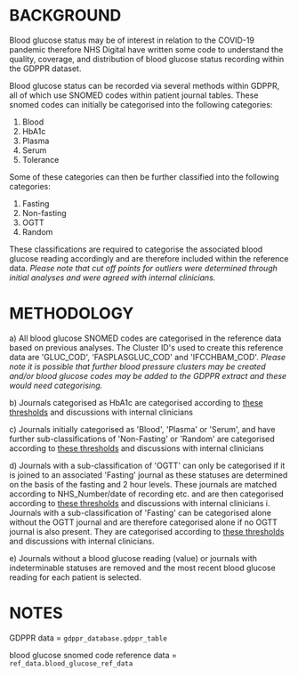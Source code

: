 # BACKGROUND
Blood glucose status may be of interest in relation to the COVID-19 pandemic therefore NHS Digital have written some code to understand the quality, coverage, and distribution of blood glucose status recording within the GDPPR dataset.

Blood glucose status can be recorded via several methods within GDPPR, all of which use SNOMED codes within patient journal tables. These snomed codes can initially be categorised into the following categories:
1. Blood
2. HbA1c
3. Plasma
4. Serum
5. Tolerance

Some of these categories can then be further classified into the following categories:
1. Fasting
2. Non-fasting
3. OGTT
4. Random

These classifications are required to categorise the associated blood glucose reading accordingly and are therefore included within the reference data. *Please note that cut off points for outliers were determined through initial analyses and were agreed with internal clinicians.*

# METHODOLOGY

a) All blood glucose SNOMED codes are categorised in the reference data based on previous analyses. The Cluster ID's used to create this reference data are 'GLUC_COD', 'FASPLASGLUC_COD' and 'IFCCHBAM_COD'.  _Please note it is possible that further blood pressure clusters may be created and/or blood glucose codes may be added to the GDPPR extract and these would need categorising._

b) Journals categorised as HbA1c are categorised according to [these thresholds](https://www.diabetes.co.uk/what-is-hba1c.html) and discussions with internal clinicians

c) Journals initially categorised as 'Blood', 'Plasma' or 'Serum', and have further sub-classifications of 'Non-Fasting' or 'Random' are categorised according to [these thresholds](https://www.diabetes.co.uk/diabetes_care/blood-sugar-level-ranges.html) and discussions with internal clinicians

d) Journals with a sub-classification of 'OGTT' can only be categorised if it is joined to an associated 'Fasting' journal as these statuses are determined on the basis of the fasting and 2 hour levels. These journals are matched according to NHS_Number/date of recording etc. and are then categorised according to [these thresholds](https://www.diabetes.co.uk/diabetes_care/blood-sugar-level-ranges.html) and discussions with internal clinicians
    i. Journals with a sub-classification of 'Fasting' can be categorised alone without the OGTT journal and are therefore categorised alone if no OGTT journal is also present. They are categorised according to [these thresholds](https://www.diabetes.co.uk/diabetes_care/blood-sugar-level-ranges.html) and discussions with internal clinicians.

e) Journals without a blood glucose reading (value) or journals with indeterminable statuses are removed and the most recent blood glucose reading for each patient is selected.

# NOTES

GDPPR data = ```gdppr_database.gdppr_table```

blood glucose snomed code reference data = ```ref_data.blood_glucose_ref_data```
